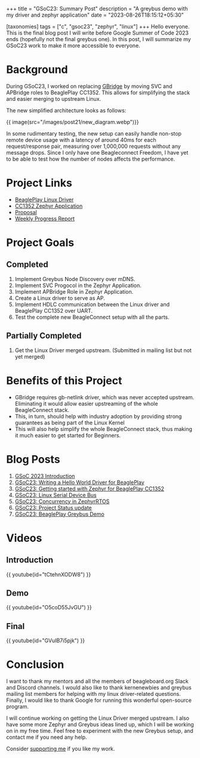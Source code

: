 +++
title = "GSoC23: Summary Post"
description = "A greybus demo with my driver and zephyr application"
date = "2023-08-26T18:15:12+05:30"

[taxonomies]
tags = ["c", "gsoc23", "zephyr", "linux"]
+++
Hello everyone. This is the final blog post I will write before Google Summer of Code 2023 ends (hopefully not the final greybus one). In this post, I will summarize my GSoC23 work to make it more accessible to everyone.

<!-- more -->

# Background
During GSoC23, I worked on replacing [GBridge](https://git.beagleboard.org/beagleconnect/linux/gbridge) by moving SVC and APBridge roles to BeaglePlay CC1352. This allows for simplifying the stack and easier merging to upstream Linux.

The new simplified architecture looks as follows:

{{ image(src="/images/post21/new_diagram.webp")}}

In some rudimentary testing, the new setup can easily handle non-stop remote device usage with a latency of around 40ms for each request/response pair, measuring over 1,000,000 requests without any message drops. Since I only have one Beagleconnect Freedom, I have yet to be able to test how the number of nodes affects the performance.

# Project Links
- [BeaglePlay Linux Driver](https://git.beagleboard.org/gsoc/greybus/beagleplay-greybus-driver)
- [CC1352 Zephyr Application](https://git.beagleboard.org/gsoc/greybus/cc1352-firmware)
- [Proposal](https://elinux.org/BeagleBoard/GSoC/2023_Proposal/AyushSingh)
- [Weekly Progress Report](https://forum.beagleboard.org/t/weekly-progress-report-replace-gbridge/34762/14)

# Project Goals
## Completed
1. Implement Greybus Node Discovery over mDNS.
2. Implement SVC Progocol in the Zephyr Application.
3. Implement APBridge Role in Zephyr Application.
4. Create a Linux driver to serve as AP.
5. Implement HDLC communication between the Linux driver and BeaglePlay CC1352 over UART.
6. Test the complete new BeagleConnect setup with all the parts.

## Partially Completed
1. Get the Linux Driver merged upstream. (Submitted in mailing list but not yet merged)

# Benefits of this Project
- GBridge requires gb-netlink driver, which was never accepted upstream. Eliminating it would allow easier upstreaming of the whole BeagleConnect stack.
- This, in turn, should help with industry adoption by providing strong guarantees as being part of the Linux Kernel
- This will also help simplify the whole BeagleConnect stack, thus making it much easier to get started for Beginners.

# Blog Posts
1. [GSoC 2023 Introduction](@/blog/post21.md)
2. [GSoC23: Writing a Hello World Driver for BeaglePlay](@/blog/post22.md)
3. [GSoC23: Getting started with Zephyr for BeaglePlay CC1352](@/blog/post23.md)
4. [GSoC23: Linux Serial Device Bus](@/blog/post24.md)
5. [GSoC23: Concurrency in ZephyrRTOS](@/blog/post25.md)
6. [GSoC23: Project Status update](@/blog/post26.md)
7. [GSoC23: BeaglePlay Greybus Demo](@/blog/post27.md)

# Videos
## Introduction
{{ youtube(id="tCtehnXODW8") }}

## Demo
{{ youtube(id="O5coD55JvGU") }}

## Final
{{ youtube(id="GVuIB7i5pjk") }}

# Conclusion
I want to thank my mentors and all the members of beagleboard.org Slack and Discord channels. I would also like to thank kernenewbies and greybus mailing list members for helping with my linux driver-related questions. Finally, I would like to thank Google for running this wonderful open-source program.

I will continue working on getting the Linux Driver merged upstream. I also have some more Zephyr and Greybus ideas lined up, which I will be working on in my free time. Feel free to experiment with the new Greybus setup, and contact me if you need any help.

Consider [supporting me](@/pages/about.md) if you like my work.
